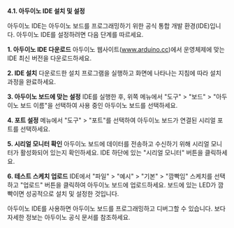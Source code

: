 **4.1. 아두이노 IDE 설치 및 설정**

아두이노 IDE는 아두이노 보드를 프로그래밍하기 위한 공식 통합 개발 환경(IDE)입니다. 아두이노 IDE를 설정하려면 다음 단계를 따르세요.

**1. 아두이노 IDE 다운로드**
아두이노 웹사이트(www.arduino.cc)에서 운영체제에 맞는 IDE 최신 버전을 다운로드하세요.

**2. IDE 설치**
다운로드한 설치 프로그램을 실행하고 화면에 나타나는 지침에 따라 설치 과정을 완료하세요.

**3. 아두이노 보드에 맞는 설정**
IDE를 실행한 후, 위쪽 메뉴에서 "도구" > "보드" > "아두이노 보드 이름"을 선택하여 사용 중인 아두이노 보드를 선택하세요.

**4. 포트 설정**
메뉴에서 "도구" > "포트"를 선택하여 아두이노 보드가 연결된 시리얼 포트를 선택하세요.

**5. 시리얼 모니터 확인**
아두이노 보드에 데이터를 전송하고 수신하기 위해 시리얼 모니터가 활성화되어 있는지 확인하세요. IDE 하단에 있는 "시리얼 모니터" 버튼을 클릭하세요.

**6. 테스트 스케치 업로드**
IDE에서 "파일" > "예시" > "기본" > "깜빡임" 스케치를 선택하고 "업로드" 버튼을 클릭하여 아두이노 보드에 업로드하세요. 보드에 있는 LED가 깜빡이면 성공적으로 설치 및 설정한 것입니다.

아두이노 IDE를 사용하면 아두이노 보드를 프로그래밍하고 디버그할 수 있습니다. 보다 자세한 정보는 아두이노 공식 문서를 참조하세요.